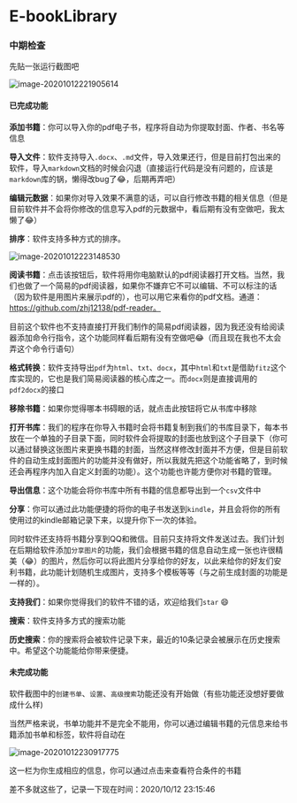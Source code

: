 # E-bookLibrary

### 中期检查

先贴一张运行截图吧

![image-20201012221905614](https://gitee.com/snow_zhao/img/raw/master/img/image-20201012221905614.png)

#### 已完成功能

**添加书籍**：你可以导入你的pdf电子书，程序将自动为你提取封面、作者、书名等信息

**导入文件**：软件支持导入`.docx`、`.md`文件，导入效果还行，但是目前打包出来的软件，导入`markdown`文档的时候会闪退（直接运行代码是没有问题的，应该是`markdown`库的锅，懒得改bug了:joy:，后期再弄吧）

**编辑元数据**：如果你对导入效果不满意的话，可以自行修改书籍的相关信息（但是目前软件并不会将你修改的信息写入pdf的元数据中，看后期有没有空做吧，我太懒了:joy:）

**排序**：软件支持多种方式的排序。

![image-20201012223148530](https://gitee.com/snow_zhao/img/raw/master/img/image-20201012223148530.png)

**阅读书籍**：点击该按钮后，软件将用你电脑默认的pdf阅读器打开文档。当然，我们也做了一个简易的pdf阅读器，如果你不嫌弃它不可以编辑、不可以标注的话（因为软件是用图片来展示pdf的），也可以用它来看你的pdf文档。通道：https://github.com/zhj12138/pdf-reader。

目前这个软件也不支持直接打开我们制作的简易pdf阅读器，因为我还没有给阅读器添加命令行指令，这个功能同样看后期有没有空做吧:joy:（而且现在我也不太会弄这个命令行语句）

**格式转换**：软件支持导出`pdf`为`html`、`txt`、`docx`，其中`html`和`txt`是借助`fitz`这个库实现的，它也是我们简易阅读器的核心库之一。而`docx`则是直接调用的`pdf2docx`的接口

**移除书籍**：如果你觉得哪本书碍眼的话，就点击此按钮将它从书库中移除

**打开书库**：我们的程序在你导入书籍时会将书籍复制到我们的书库目录下，每本书放在一个单独的子目录下面，同时软件会将提取的封面也放到这个子目录下（你可以通过替换这张图片来更换书籍的封面，当然这样修改封面并不方便，但是目前软件的自动生成封面图片的功能并没有做好，所以我就先把这个功能省略了，到时候还会再程序内加入自定义封面的功能）。这个功能也许能方便你对书籍的管理。

**导出信息**：这个功能会将你书库中所有书籍的信息都导出到一个`csv`文件中

**分享**：你可以通过此功能便捷的将你的电子书发送到`kindle`，并且会将你的所有使用过的kindle邮箱记录下来，以提升你下一次的体验。

同时软件还支持将书籍分享到QQ和微信。目前只支持将文件发送过去。我们计划在后期给软件添加`分享图片`的功能，我们会根据书籍的信息自动生成一张也许很精美（:joy:）的图片，然后你可以将此图片分享给你的好友，以此来给你的好友们安利书籍，此功能计划随机生成图片，支持多个模板等等（与之前生成封面的功能是一样的）。

**支持我们**：如果你觉得我们的软件不错的话，欢迎给我们`star` :smile:

**搜索**：软件支持多方式的搜索功能

**历史搜索**：你的搜索将会被软件记录下来，最近的10条记录会被展示在历史搜索中。希望这个功能能给你带来便捷。

#### 未完成功能

软件截图中的`创建书单`、`设置`、`高级搜索`功能还没有开始做（有些功能还没想好要做成什么样)

当然严格来说，书单功能并不是完全不能用，你可以通过编辑书籍的元信息来给书籍添加书单和标签，软件将自动在

![image-20201012230917775](https://gitee.com/snow_zhao/img/raw/master/img/image-20201012230917775.png)

这一栏为你生成相应的信息，你可以通过点击来查看符合条件的书籍

差不多就这些了，记录一下现在时间：2020/10/12 23:15:46

